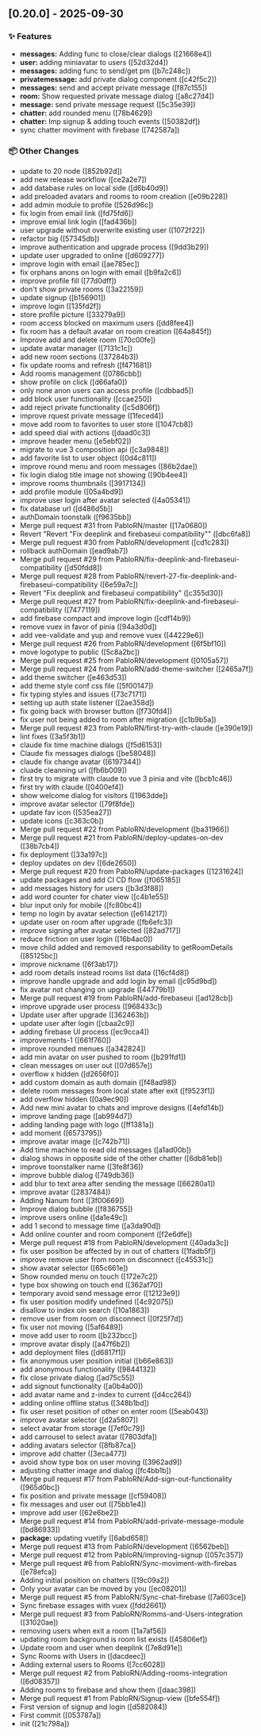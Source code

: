 ## [0.20.0] - 2025-09-30

### ✨ Features

- **messages:** Adding func to close/clear dialogs ([21668e4])
- **user:** adding miniavatar to users ([52d32d4])
- **messages:** adding func to send/get pm ([b7c248c])
- **privatemessage:** add private dialog component ([c42f5c2])
- **messages:** send and accept private message ([f87c155])
- **room:** Show requested private message dialog ([a8c27d4])
- **message:** send private message request ([5c35e39])
- **chatter:** add rounded menu ([78b4629])
- **chatter:** Imp signup & adding touch events ([50382df])
- sync chatter moviment with firebase ([742587a])

### 📦 Other Changes

- update to 20 node ([852b92d])
- add new release workflow ([ce2a2e7])
- add database rules on local side ([d6b40d9])
- add preloaded avatars and rooms to room creation ([e09b228])
- add admin module to profile ([526d96c])
- fix login from email link ([fd75fd6])
- improve emial link login ([fad436b])
- user upgrade without overwrite existing user ([1072f22])
- refactor big ([57345db])
- improve authentication and upgrade process ([9dd3b29])
- update user upgraded to online ([d609277])
- improve login with email ([ae785ec])
- fix orphans anons on login with email ([b9fa2c6])
- improve profile fill ([77d0dff])
- don't show private rooms ([3a22159])
- update signup ([b156901])
- improve login ([135fd2f])
- store profile picture ([33279a9])
- room access blocked on maximum users ([dd8fee4])
- fix room has a default avatar on room creation ([64a845f])
- Improve add and delete room ([70c00fe])
- update avatar manager ([7131c1c])
- add new room sections ([37284b3])
- fix update rooms and refresh ([f471681])
- Add rooms management ([0786cbb])
- show profile on click ([d66afa0])
- only none anon users can access profile ([cdbbad5])
- add block user functionality ([ccae250])
- add reject private functionality ([c5d806f])
- improve rquest private message ([1feced4])
- move add room to favorites to user store ([1047cb8])
- add speed dial with actions ([daad0c3])
- improve header menu ([e5ebf02])
- migrate to vue 3 composition api ([c3a9848])
- add favorite list to user object ([0d4c811])
- improve round menu and room messages ([86b2dae])
- fix login dialog title image not showing ([90b4ee4])
- improve rooms thumbnails ([3917134])
- add profile module ([05a4bd9])
- improve user login after avatar selected ([4a05341])
- fix database url ([d486d5b])
- authDomain toonstalk ([f9635bb])
- Merge pull request #31 from PabloRN/master ([17a0680])
- Revert "Revert "Fix deeplink and firebaseui compatibility"" ([dbc6fa8])
- Merge pull request #30 from PabloRN/development ([cd1c283])
- rollback authDomain ([ead9ab7])
- Merge pull request #29 from PabloRN/fix-deeplink-and-firebaseui-compatibility ([d50fdd8])
- Merge pull request #28 from PabloRN/revert-27-fix-deeplink-and-firebaseui-compatibility ([6e59a7c])
- Revert "Fix deeplink and firebaseui compatibility" ([c355d30])
- Merge pull request #27 from PabloRN/fix-deeplink-and-firebaseui-compatibility ([7477119])
- add firebase compact and improve login ([cdf14b9])
- remove vuex in favor of pinia ([94a3d0d])
- add vee-validate and yup and remove vuex ([44229e6])
- Merge pull request #26 from PabloRN/development ([6f5bf10])
- move logotype to public ([5c8a2bc])
- Merge pull request #25 from PabloRN/development ([0105a57])
- Merge pull request #24 from PabloRN/add-theme-switcher ([2465a7f])
- add theme switcher ([e463d53])
- add theme style conf css file ([5f00147])
- fix typing styles and issues ([73c7171])
- setting up auth state listener ([2ae358d])
- fix going back with browser button ([f730fd4])
- fix user not being added to room after migration ([c1b9b5a])
- Merge pull request #23 from PabloRN/first-try-with-claude ([e390e19])
- lint fixes ([3a5f3b1])
- claude fix time machine dialogs ([f5d6153])
- Claude fix messages dialogs ([be58048])
- claude fix change avatar ([6197344])
- cluade cleanning url ([fb6b009])
- first try to migrate with claude to vue 3 pinia and vite ([bcb1c46])
- first try with claude ([0400ef4])
- show welcome dialog for visitors ([1963dde])
- improve avatar selector ([79f8fde])
- update fav icon ([535ea27])
- update icons ([c363c0b])
- Merge pull request #22 from PabloRN/development ([ba31966])
- Merge pull request #21 from PabloRN/deploy-updates-on-dev ([38b7cb4])
- fix deployment ([33a197c])
- deploy updates on dev ([6de2650])
- Merge pull request #20 from PabloRN/update-packages ([1231624])
- update packages and add CI CD flow ([f065185])
- add messages history for users ([b3d3f88])
- add word  counter for chater view ([c4b1e55])
- blur input only for mobile ([fc80bc4])
- temp no login by avatar selection ([e614217])
- update user on room after upgrade ([fb6efc3])
- improve signing after avatar selected ([82ad717])
- reduce friction on user login ([16b4ac0])
- move child added and removed responsability to getRoomDetails ([85125bc])
- improve nickname ([6f3ab17])
- add room details instead rooms list data ([16cf4d8])
- improve handle upgrade and add login by email ([c95d9bd])
- fix avatar not changing on upgrade ([44779b1])
- Merge pull request #19 from PabloRN/add-firebaseui ([ad128cb])
- improve upgrade user process ([968433c])
- Update user after upgrade ([362463b])
- update user after login ([cbaa2c9])
- adding firebase UI process ([ec9cca4])
- improvements-1 ([661f760])
- improve rounded menues ([a342824])
- add min avatar on user pushed to room ([b291fd1])
- clean messages on user out ([07d657e])
- overflow x hidden ([d2656f0])
- add custom domain as auth domain ([f48ad98])
- delete room messages from local state after exit ([f9523f1])
- add overflow hidden ([0a9ec90])
- Add new mini avatar to chats and improve designs ([4efd14b])
- improve landing page ([ab994d7])
- adding landing page with logo ([ff1381a])
- add moment ([6573795])
- improve avatar image ([c742b71])
- Add time machine to read old messages ([a1ad00b])
- dialog shows in opposite side of the other chatter ([6db81eb])
- improve toonstalker name ([3fe8f36])
- improve bubble dialog ([749db36])
- add blur to text area after sending the message ([66280a1])
- improve avatar ([2837484])
- Adding Nanum font ([3f00669])
- Improve dialog bubble ([f836755])
- improve users online ([da1e49c])
- add 1 second to message time ([a3da90d])
- Add online counter and room component ([f2e6dfe])
- Merge pull request #18 from PabloRN/development ([40ada3c])
- fix user position be affected by in out of chatters ([1fadb5f])
- improve remove user from room on disconnect ([c45531c])
- show avatar selector ([65c661e])
- Show rounded menu on touch ([172e7c2])
- type box showing on touch end ([362af70])
- temporary avoid send message error ([12123e9])
- fix user position modify undefined ([4c92075])
- disallow to index oin search ([10a1863])
- remove user from room on disconnect ([0f25f7d])
- fix user not moving ([5af6489])
- move add user to room ([b232bcc])
- improve avatar disply ([a47f6b2])
- add deployment files ([d6817f1])
- fix anonymous user position initial ([b66e863])
- add anonymous functionality ([9844132])
- fix close private dialog ([ad75c55])
- add signout functionality ([a0b4a00])
- add avatar name and z-index to current ([d4cc264])
- adding online offline status ([348b1bd])
- fix user reset position of other on enter room ([5eab043])
- improve avatar selector ([d2a5807])
- select avatar from storage ([7ef0c79])
- add carrousel to select avatar ([7803dfa])
- adding avatars selector ([8fb87ca])
- improve add chatter ([3eca477])
- avoid show type box on user moving ([3962ad9])
- adjusting chatter image and dialog ([fc4bb1b])
- Merge pull request #17 from PabloRN/Add-sign-out-functionality ([965d0bc])
- fix position and private message ([cf59408])
- fix messages and user out ([75bb1e4])
- improve add user ([62e6be2])
- Merge pull request #14 from PabloRN/add-private-message-module ([bd86933])
- **package:** updating vuetify ([6abd658])
- Merge pull request #13 from PabloRN/development ([6562beb])
- Merge pull request #12 from PabloRN/improving-signup ([057c357])
- Merge pull request #6 from PabloRN/Sync-moviment-with-firebas ([e78efca])
- Adding initial position on chatters ([19c09a2])
- Only your avatar can be moved by you ([ec08201])
- Merge pull request #5 from PabloRN/Sync-chat-firebase ([7a603ce])
- Sync firebase essages with vuex ([fdd2661])
- Merge pull request #3 from PabloRN/Romms-and-Users-integration ([31020ae])
- removing users when exit a room ([1a7af56])
- updating room background is room list exists ([45806ef])
- Update room and user when deeplink ([7e8d91e])
- Sync Rooms with Users in ([dacdeec])
- Adding external users to Rooms ([7cc6028])
- Merge pull request #2 from PabloRN/Adding-rooms-integration ([6d08357])
- Adding rooms to firebase and show them ([daac398])
- Merge pull request #1 from PabloRN/Signup-view ([bfe554f])
- First version of signup and login ([d582084])
- First commit ([053787a])
- init ([21c798a])